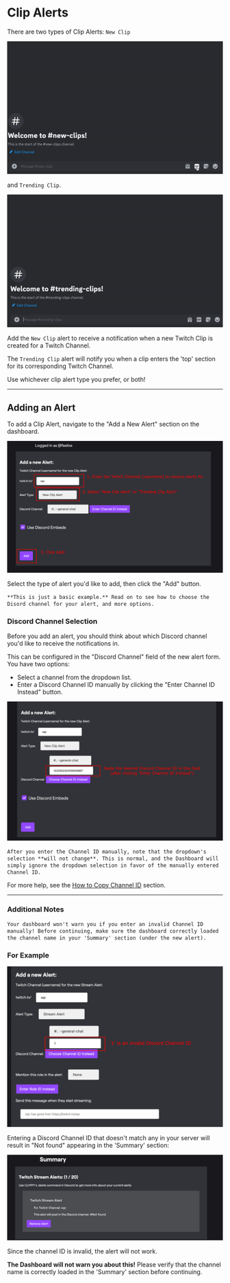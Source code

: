 # Clip Alerts

There are two types of Clip Alerts: `New Clip` 

![](images/newclip.gif)

and `Trending Clip`.

![](images/trending-clip.gif)

Add the `New Clip` alert to receive a notification when a new Twitch Clip is created for a Twitch Channel.

The `Trending Clip` alert will notify you when a clip enters the 'top' section for its corresponding Twitch Channel.

Use whichever clip alert type you prefer, or both!

---

## Adding an Alert

To add a Clip Alert, navigate to the "Add a New Alert" section on the dashboard.

![Configuration for basic New Clip Alert](images/add-new-clip-alert.jpg)

Select the type of alert you'd like to add, then click the "Add" button.

```{note}
**This is just a basic example.** Read on to see how to choose the Disord channel for your alert, and more options.
```

### Discord Channel Selection

Before you add an alert, you should think about which Discord channel you'd like to receive the notifications in.

This can be configured in the "Discord Channel" field of the new alert form. You have two options:

- Select a channel from the dropdown list.
- Enter a Discord Channel ID manually by clicking the "Enter Channel ID Instead" button.

![](images/channel-selection.jpg)


```{note}
After you enter the Channel ID manually, note that the dropdown's selection **will not change**. This is normal, and the Dashboard will simply ignore the dropdown selection in favor of the manually entered Channel ID.
```

For more help, see the [How to Copy Channel ID](https://help.clyppy.com/developer-mode#how-to-copy-channel-id) section.

---

### Additional Notes

```{note}
Your dashboard won't warn you if you enter an invalid Channel ID manually! Before continuing, make sure the dashboard correctly loaded the channel name in your 'Summary' section (under the new alert).
```

### For Example

![](images/invalid-channel-example.jpg)

Entering a Discord Channel ID that doesn't match any in your server will result in "Not found" appearing in the 'Summary' section:

![](images/invalid-channel-example-2.jpg)

Since the channel ID is invalid, the alert will not work. 

**The Dashboard will not warn you about this!** Please verify that the channel name is correctly loaded in the 'Summary' section before continuing.
